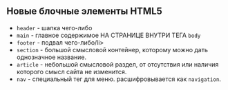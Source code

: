 ## Новые блочные элементы HTML5 


<ul>
    <li><code>header</code> - шапка чего-либо</li>
    <li><code>main</code> - главное содержимое НА СТРАНИЦЕ ВНУТРИ ТЕГА <code>body</code></li>
    <li><code>footer</code> - подвал чего-либо/li>
    <li><code>section</code> - большой смысловой контейнер, которому можно дать однозначное название.</li>
    <li><code>article</code> - небольшой смысловой раздел, от отсутствия или наличия которого смысл сайта не изменится.</li>
    <li><code>nav</code> - специальный тег для меню. расшифровывается как <code>navigation</code>.</li>
</ul>